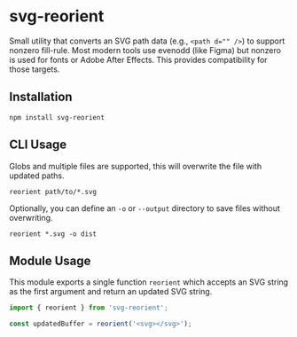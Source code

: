 # svg-reorient

Small utility that converts an SVG path data (e.g., `<path d="" />`)
to support nonzero fill-rule. Most modern tools use evenodd (like Figma)
but nonzero is used for fonts or Adobe After Effects. This provides
compatibility for those targets.

## Installation

```
npm install svg-reorient
```

## CLI Usage

Globs and multiple files are supported, this will overwrite the file
with updated paths.

```
reorient path/to/*.svg
```

Optionally, you can define an `-o` or `--output` directory to save files without overwriting.

```
reorient *.svg -o dist
```

## Module Usage

This module exports a single function `reorient` which accepts
an SVG string as the first argument and return an updated SVG string.

```js
import { reorient } from 'svg-reorient';

const updatedBuffer = reorient('<svg></svg>');
```
